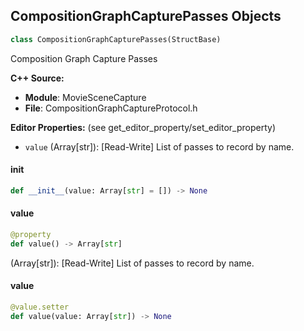 ## CompositionGraphCapturePasses Objects

```python
class CompositionGraphCapturePasses(StructBase)
```

Composition Graph Capture Passes

**C++ Source:**

- **Module**: MovieSceneCapture
- **File**: CompositionGraphCaptureProtocol.h

**Editor Properties:** (see get_editor_property/set_editor_property)

- ``value`` (Array[str]):  [Read-Write] List of passes to record by name.

<a id="unreal.CompositionGraphCapturePasses.__init__"></a>

#### __init__

```python
def __init__(value: Array[str] = []) -> None
```

<a id="unreal.CompositionGraphCapturePasses.value"></a>

#### value

```python
@property
def value() -> Array[str]
```

(Array[str]):  [Read-Write] List of passes to record by name.

<a id="unreal.CompositionGraphCapturePasses.value"></a>

#### value

```python
@value.setter
def value(value: Array[str]) -> None
```

<a id="unreal.CaptureResolution"></a>